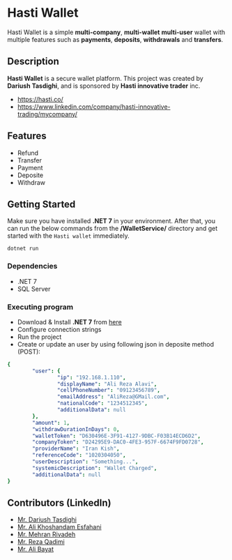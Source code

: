 # Hasti Wallet
Hasti Wallet is a simple **multi-company**, **multi-wallet** **multi-user** wallet with multiple features such as **payments**, **deposits**, **withdrawals** and **transfers**.

## Description

**Hasti Wallet** is a secure wallet platform. This project was created by **Dariush Tasdighi**,  and is sponsored by **Hasti innovative trader** inc.

- https://hasti.co/
- https://www.linkedin.com/company/hasti-innovative-trading/mycompany/

## Features

- Refund
- Transfer
- Payment
- Deposite
- Withdraw

## Getting Started
Make sure you have installed **.NET 7** in your environment. After that, you can run the below commands from the **/WalletService/** directory and get started with the `Hasti wallet` immediately.

    dotnet run
    
### Dependencies

* .NET 7
* SQL Server

### Executing program

* Download & Install **.NET 7** from [here](https://dotnet.microsoft.com/en-us/download/dotnet/7.0)
* Configure connection strings
* Run the project
* Create or update an user by using following json in deposite method (POST):

```yaml
{
        "user": {
                "ip": "192.168.1.110",
                "displayName": "Ali Reza Alavi",
                "cellPhoneNumber": "09123456789",
                "emailAddress": "AliReza@GMail.com",
                "nationalCode": "1234512345",
                "additionalData": null
        },
        "amount": 1,
        "withdrawDurationInDays": 0,
        "walletToken": "D630496E-3F91-4127-9DBC-F03B14ECD6D2",
        "companyToken": "D24295E9-DAC0-4FE3-957F-6674F9FD0728",
        "providerName": "Iran Kish",
        "referenceCode": "1020304050",
        "userDescription": "Something...",
        "systemicDescription": "Wallet Charged",
        "additionalData": null
}
```

## Contributors (LinkedIn)

- [Mr. Dariush Tasdighi](https://www.linkedin.com/in/Tasdighi/)
- [Mr. Ali Khoshandam Esfahani](https://www.linkedin.com/in/ali-khoshandam-esfahani-55720767/)
- [Mr. Mehran Rivadeh](https://www.linkedin.com/in/Mehran-Rivadeh-ab55845)
- [Mr. Reza Qadimi](https://www.linkedin.com/in/Reza-Qadimi)
- [Mr. Ali Bayat](https://www.linkedin.com/in/AliBayatgh)
